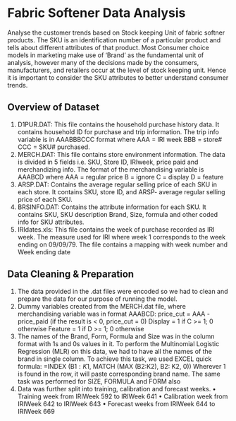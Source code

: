 # Fabric Softener Data Analysis
Analyse the customer trends based on Stock keeping Unit of fabric softner products. The SKU is an identification number of a particular product and tells about different attributes of that product. Most Consumer choice models in marketing make use of ‘Brand’ as the fundamental unit of analysis, however many of the decisions made by the consumers, manufacturers, and retailers occur at the level of stock keeping unit. Hence it is important to consider the SKU attributes to better understand consumer trends.

## Overview of Dataset
1)	D1PUR.DAT: This file contains the household purchase history data. It contains household ID for purchase and trip information. The trip info variable is in AAABBBCCC format where
 AAA = IRI week
BBB = store#
CCC = SKU# purchased.
2)	MERCH.DAT: This file contains store environment information. The data is divided in 5 fields i.e. SKU, Store ID, IRIweek, price paid and merchandizing info.
The format of the merchandising variable is AAABCD where
AAA = regular price
B   = ignore
C   = display
D   = feature
3)	ARSP.DAT: Contains the average regular selling price of each SKU in each store. It contains SKU, store ID, and ARSP- average regular selling price of each SKU.
4)	BRSINFO.DAT: Contains the attribute information for each SKU.  It contains SKU, SKU description Brand, Size, formula and other coded info for SKU attributes.
5)	IRIdates.xls: This file contains the week of purchase recorded as IRI week. The measure used for IRI where week 1 corresponds to the week ending on 09/09/79. The file contains a mapping with week number and Week ending date

## Data Cleaning & Preparation

1)	The data provided in the .dat files were encoded so we had to clean and prepare the data for our purpose of running the model.
2)	Dummy variables created from the MERCH.dat file, where merchandising variable was in format AAABCD:
price_cut = AAA - price_paid (if the result is < 0, price_cut = 0)
Display = 1 if C >= 1; 0 otherwise
Feature = 1 if D >= 1; 0 otherwise
3)	The names of the Brand, Form, Formula and Size was in the column format with 1s and 0s values in it. To perform the Multinomial Logistic Regression (MLR) on this data, we had to have all the names of the brand in single column. To achieve this task, we used EXCEL quick formula: 
=INDEX (B$1: K$1, MATCH (MAX (B2:K2), B2: K2, 0))
Wherever 1 is found in the row, it will paste corresponding brand name.
The same task was performed for SIZE, FORMULA and FORM also
4)	Data was further split into training, calibration and forecast weeks.
•	Training week from IRIWeek 592 to IRIWeek 641
•	Calibration week from IRIWeek 642 to IRIWeek 643
•	Forecast weeks from IRIWeek 644 to IRIWeek 669


